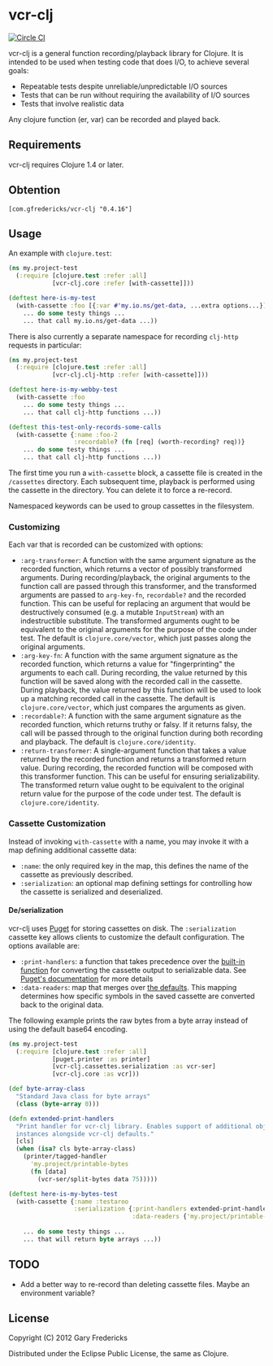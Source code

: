 # vcr-clj

[![Circle CI](https://circleci.com/gh/gfredericks/vcr-clj.svg?style=svg)](https://circleci.com/gh/gfredericks/vcr-clj)

vcr-clj is a general function recording/playback library for Clojure. It is
intended to be used when testing code that does I/O, to achieve several goals:

- Repeatable tests despite unreliable/unpredictable I/O sources
- Tests that can be run without requiring the availability of I/O sources
- Tests that involve realistic data

Any clojure function (er, var) can be recorded and played back.

## Requirements

vcr-clj requires Clojure 1.4 or later.

## Obtention

`[com.gfredericks/vcr-clj "0.4.16"]`

## Usage

An example with `clojure.test`:

``` clojure
(ns my.project-test
  (:require [clojure.test :refer :all]
            [vcr-clj.core :refer [with-cassette]]))

(deftest here-is-my-test
  (with-cassette :foo [{:var #'my.io.ns/get-data, ...extra options...}]
    ... do some testy things ...
    ... that call my.io.ns/get-data ...))

```

There is also currently a separate namespace for recording `clj-http` requests
in particular:

``` clojure
(ns my.project-test
  (:require [clojure.test :refer :all]
            [vcr-clj.clj-http :refer [with-cassette]]))

(deftest here-is-my-webby-test
  (with-cassette :foo
    ... do some testy things ...
    ... that call clj-http functions ...))

(deftest this-test-only-records-some-calls
  (with-cassette {:name :foo-2
                  :recordable? (fn [req] (worth-recording? req))}
    ... do some testy things ...
    ... that call clj-http functions ...))

```

The first time you run a `with-cassette` block, a cassette file is
created in the `/cassettes` directory. Each subsequent time, playback
is performed using the cassette in the directory. You can delete it to
force a re-record.

Namespaced keywords can be used to group cassettes in the filesystem.

### Customizing

Each var that is recorded can be customized with options:

- `:arg-transformer`: A function with the same argument signature as the
  recorded function, which returns a vector of possibly transformed arguments.
  During recording/playback, the original arguments to the function call are
  passed through this transformer, and the transformed arguments are passed to
  `arg-key-fn`, `recordable?` and the recorded function. This can be useful for
  replacing an argument that would be destructively consumed (e.g. a mutable
  `InputStream`) with an indestructible substitute. The transformed arguments
  ought to be equivalent to the original arguments for the purpose of the code
  under test.  The default is `clojure.core/vector`, which just passes along
  the original arguments.
- `:arg-key-fn`: A function with the same argument signature as the recorded
  function, which returns a value for "fingerprinting" the arguments to each
  call. During recording, the value returned by this function will be saved
  along with the recorded call in the cassette. During playback, the value
  returned by this function will be used to look up a matching recorded call in
  the cassette.  The default is `clojure.core/vector`, which just compares the
  arguments as given.
- `:recordable?`: A function with the same argument signature as the recorded
  function, which returns truthy or falsy. If it returns falsy, the call will
  be passed through to the original function during both recording and
  playback. The default is `clojure.core/identity`.
- `:return-transformer`: A single-argument function that takes a value returned
  by the recorded function and returns a transformed return value. During
  recording, the recorded function will be composed with this transformer
  function. This can be useful for ensuring serializability. The transformed
  return value ought to be equivalent to the original return value for the
  purpose of the code under test. The default is `clojure.core/identity`.

### Cassette Customization

Instead of invoking `with-cassette` with a name, you may invoke it with a map
defining additional cassette data:

- `:name`: the only required key in the map, this defines the name of the
cassette as previously described.
- `:serialization`: an optional map defining settings for controlling how
the cassette is serialized and deserialized.

#### De/serialization

vcr-clj uses [Puget](https://github.com/greglook/puget) for storing cassettes
on disk. The `:serialization` cassette key allows clients to customize the
default configuration. The options available are:

- `:print-handlers`: a function that takes precedence over the
[built-in function](https://github.com/gfredericks/vcr-clj/blob/e8efe21de72e001e846aacd241f8ae2aaacb4f55/src/vcr_clj/cassettes/serialization.clj#L101)
for converting the cassette output to serializable data. See
[Puget's documentation](https://github.com/greglook/puget#type-extensions) for
more details
- `:data-readers`: map that merges over
[the defaults](https://github.com/gfredericks/vcr-clj/blob/e8efe21de72e001e846aacd241f8ae2aaacb4f55/src/vcr_clj/cassettes/serialization.clj#L96).
This mapping determines how specific symbols in the saved cassette are
converted back to the original data.

The following example prints the raw bytes from a byte array instead of
using the default base64 encoding.

``` clojure
(ns my.project-test
  (:require [clojure.test :refer :all]
            [puget.printer :as printer]
            [vcr-clj.cassettes.serialization :as vcr-ser]
            [vcr-clj.core :as vcr]))

(def byte-array-class
  "Standard Java class for byte arrays"
  (class (byte-array 0)))

(defn extended-print-handlers
  "Print handler for vcr-clj library. Enables support of additional object
  instances alongside vcr-clj defaults."
  [cls]
  (when (isa? cls byte-array-class)
    (printer/tagged-handler
      'my.project/printable-bytes
      (fn [data]
        (vcr-ser/split-bytes data 75)))))

(deftest here-is-my-bytes-test
  (with-cassette {:name :testaroo
                  :serialization {:print-handlers extended-print-handlers
                                  :data-readers {'my.project/printable-bytes (comp (fn [string] (.getBytes string))
                                                                                   vcr-ser/maybe-join)}}}
    ... do some testy things ...
    ... that will return byte arrays ...))
```

## TODO

* Add a better way to re-record than deleting cassette files.
  Maybe an environment variable?

## License

Copyright (C) 2012 Gary Fredericks

Distributed under the Eclipse Public License, the same as Clojure.
